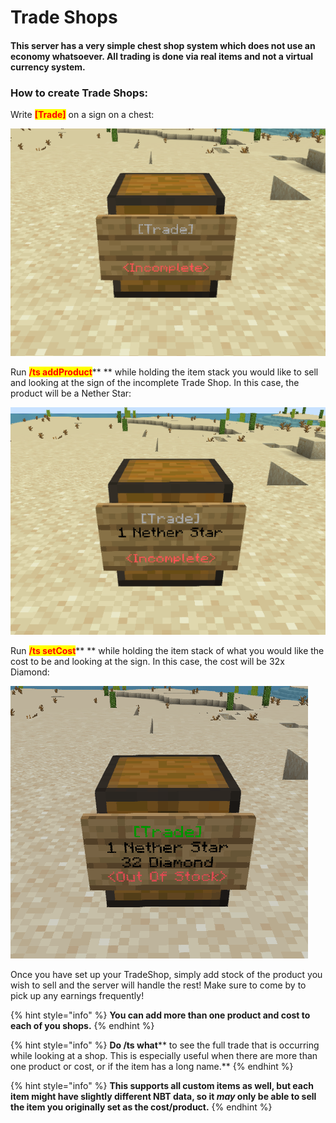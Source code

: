 # Trade Shops

#### This server has a very simple chest shop system which does not use an economy whatsoever. All trading is done via real items and not a virtual currency system.

### How to create Trade Shops:

Write <mark style="color:red;">**\[Trade]**</mark> on a sign on a chest:

![Incomplete Trade Shop](<../../.gitbook/assets/image (49).png>)

Run <mark style="color:red;">**/ts addProduct**</mark>** ** while holding the item stack you would like to sell and looking at the sign of the incomplete Trade Shop. In this case, the product will be a Nether Star:

![Trade Shop with a product set](<../../.gitbook/assets/image (46).png>)

Run <mark style="color:red;">**/ts setCost**</mark>** ** while holding the item stack of what you would like the cost to be and looking at the sign. In this case, the cost will be 32x Diamond:

![Complete Trade Shop](<../../.gitbook/assets/image (68).png>)

Once you have set up your TradeShop, simply add stock of the product you wish to sell and the server will handle the rest! Make sure to come by to pick up any earnings frequently!

{% hint style="info" %}
**You can add more than one product and cost to each of you shops.**&#x20;
{% endhint %}

{% hint style="info" %}
**Do **<mark style="color:red;">**/ts what**</mark>** to see the full trade that is occurring while looking at a shop. This is especially useful when there are more than one product or cost, or if the item has a long name.**
{% endhint %}

{% hint style="info" %}
**This supports all custom items as well, but each item might have slightly different NBT data, so it **_**may**_** only be able to sell the item you originally set as the cost/product.**
{% endhint %}
